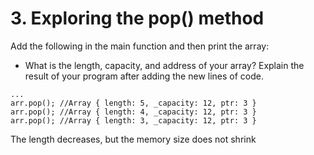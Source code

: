 # 3. Exploring the pop() method

Add the following in the main function and then print the array:
- What is the length, capacity, and address of your array? Explain the result of your program after adding the new lines of code.

````
... 
arr.pop(); //Array { length: 5, _capacity: 12, ptr: 3 }
arr.pop(); //Array { length: 4, _capacity: 12, ptr: 3 } 
arr.pop(); //Array { length: 3, _capacity: 12, ptr: 3 } 
````



The length decreases, but the memory size does not shrink
